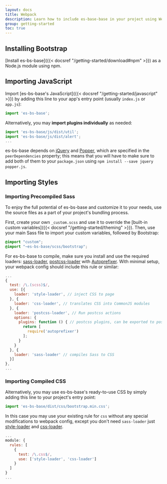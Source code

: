 ```yaml
---
layout: docs
title: Webpack
description: Learn how to include es-base-base in your project using Webpack.
group: getting-started
toc: true
---
```


## Installing Bootstrap

[Install es-bs-base]({{< docsref "/getting-started/download#npm" >}}) as a Node.js module using npm.

## Importing JavaScript

Import [es-bs-base's JavaScript]({{< docsref "/getting-started/javascript" >}}) by adding this line to your app's entry point (usually `index.js` or `app.js`):

```js
import 'es-bs-base';
```

Alternatively, you may **import plugins individually** as needed:

```js
import 'es-bs-base/js/dist/util';
import 'es-bs-base/js/dist/alert';
...
```

es-bs-base depends on [jQuery](https://jquery.com/) and [Popper](https://popper.js.org/),
which are specified in the `peerDependencies` property; this means that you will have to make sure to add both of them
to your `package.json` using `npm install --save jquery popper.js`.

## Importing Styles

### Importing Precompiled Sass

To enjoy the full potential of es-bs-base and customize it to your needs, use the source files as a part of your project's bundling process.

First, create your own `_custom.scss` and use it to override the [built-in custom variables]({{< docsref "/getting-started/theming" >}}). Then, use your main Sass file to import your custom variables, followed by Bootstrap:

```scss
@import "custom";
@import "~es-bs-base/scss/bootstrap";
```

For es-bs-base to compile, make sure you install and use the required loaders: [sass-loader](https://github.com/webpack-contrib/sass-loader), [postcss-loader](https://github.com/webpack-contrib/postcss-loader) with [Autoprefixer](https://github.com/postcss/autoprefixer#webpack). With minimal setup, your webpack config should include this rule or similar:

```js
...
{
  test: /\.(scss)$/,
  use: [{
    loader: 'style-loader', // inject CSS to page
  }, {
    loader: 'css-loader', // translates CSS into CommonJS modules
  }, {
    loader: 'postcss-loader', // Run postcss actions
    options: {
      plugins: function () { // postcss plugins, can be exported to postcss.config.js
        return [
          require('autoprefixer')
        ];
      }
    }
  }, {
    loader: 'sass-loader' // compiles Sass to CSS
  }]
},
...
```

### Importing Compiled CSS

Alternatively, you may use es-bs-base's ready-to-use CSS by simply adding this line to your project's entry point:

```js
import 'es-bs-base/dist/css/bootstrap.min.css';
```

In this case you may use your existing rule for `css` without any special modifications to webpack config, except you don't need `sass-loader` just [style-loader](https://github.com/webpack-contrib/style-loader) and [css-loader](https://github.com/webpack-contrib/css-loader).

```js
...
module: {
  rules: [
    {
      test: /\.css$/,
      use: ['style-loader', 'css-loader']
    }
  ]
}
...
```
